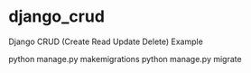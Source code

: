 # django_crud
Django CRUD (Create Read Update Delete) Example



python manage.py makemigrations
python manage.py migrate

